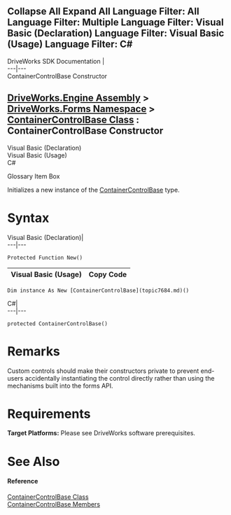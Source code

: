 Collapse All Expand All Language Filter: All  Language Filter: Multiple  Language Filter: Visual Basic (Declaration) Language Filter: Visual Basic (Usage) Language Filter: C#  
---  
DriveWorks SDK Documentation  |   
---|---  
ContainerControlBase Constructor   
  
[DriveWorks.Engine Assembly](topic2156.md) > [DriveWorks.Forms Namespace](topic7266.md) > [ContainerControlBase Class](topic7684.md) : ContainerControlBase Constructor  
---  
  
Visual Basic (Declaration)    
Visual Basic (Usage)    
C# 

Glossary Item Box

Initializes a new instance of the [ContainerControlBase](topic7684.md) type. 

# Syntax

Visual Basic (Declaration)|   
---|---  
      
    
    Protected Function New()  
  
Visual Basic (Usage)| Copy Code  
---|---  
      
    
    Dim instance As New [ContainerControlBase](topic7684.md)()  
  
C#|   
---|---  
      
    
    protected ContainerControlBase()  
  
# Remarks

Custom controls should make their constructors private to prevent end-users accidentally instantiating the control directly rather than using the mechanisms built into the forms API.

# Requirements

**Target Platforms:** Please see DriveWorks software prerequisites.

# See Also

#### Reference

[ContainerControlBase Class](topic7684.md)   
[ContainerControlBase Members](topic7685.md)


